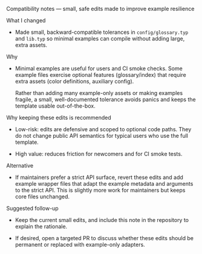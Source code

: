 Compatibility notes — small, safe edits made to improve example resilience

What I changed

- Made small, backward-compatible tolerances in `config/glossary.typ` and `lib.typ` so minimal
  examples can compile without adding large, extra assets.

Why

- Minimal examples are useful for users and CI smoke checks. Some example files exercise optional
  features (glossary/index) that require extra assets (color definitions, auxiliary config).

  Rather than adding many example-only assets or making examples fragile, a small,
  well-documented tolerance avoids panics and keeps the template usable out-of-the-box.

Why keeping these edits is recommended

- Low-risk: edits are defensive and scoped to optional code paths. They do not change public API
  semantics for typical users who use the full template.

- High value: reduces friction for newcomers and for CI smoke tests.

Alternative

- If maintainers prefer a strict API surface, revert these edits and add example wrapper files that
  adapt the example metadata and arguments to the strict API. This is slightly more work for
  maintainers but keeps core files unchanged.

Suggested follow-up

- Keep the current small edits, and include this note in the repository to explain the rationale.

- If desired, open a targeted PR to discuss whether these edits should be permanent or replaced with
  example-only adapters.
